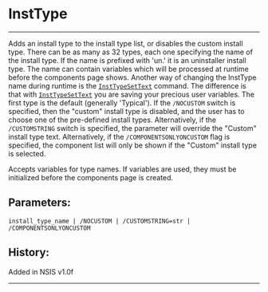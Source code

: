 # InstType

---

Adds an install type to the install type list, or disables the custom install type. There can be as many as 32 types, each one specifying the name of the install type. If the name is prefixed with 'un.' it is an uninstaller install type. The name can contain variables which will be processed at runtime before the components page shows. Another way of changing the InstType name during runtime is the [`InstTypeSetText`][1] command. The difference is that with [`InstTypeSetText`][1] you are saving your precious user variables. The first type is the default (generally 'Typical'). If the `/NOCUSTOM` switch is specified, then the "custom" install type is disabled, and the user has to choose one of the pre-defined install types. Alternatively, if the `/CUSTOMSTRING` switch is specified, the parameter will override the "Custom" install type text. Alternatively, if the `/COMPONENTSONLYONCUSTOM` flag is specified, the component list will only be shown if the "Custom" install type is selected.

Accepts variables for type names. If variables are used, they must be initialized before the components page is created.

## Parameters:

    install_type_name | /NOCUSTOM | /CUSTOMSTRING=str | /COMPONENTSONLYONCUSTOM

## History:

Added in NSIS v1.0f

---

[1]: InstTypeSetText.markdown
